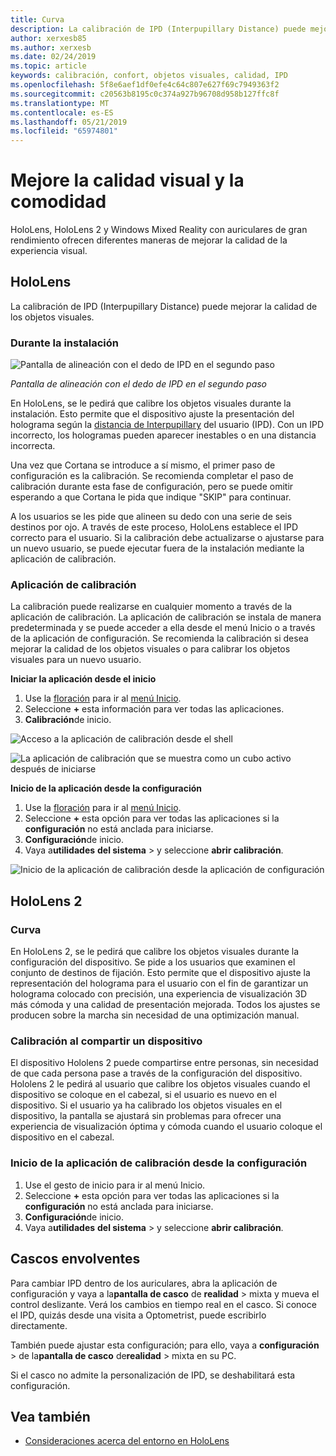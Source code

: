 ```yaml
---
title: Curva
description: La calibración de IPD (Interpupillary Distance) puede mejorar la calidad de los objetos visuales. Tanto HoloLens como Windows Mixed Reality con micrófonos que se incluyen en la realidad ofrecen maneras de personalizar IPD.
author: xerxesb85
ms.author: xerxesb
ms.date: 02/24/2019
ms.topic: article
keywords: calibración, confort, objetos visuales, calidad, IPD
ms.openlocfilehash: 5f8e6aef1df0efe4c64c807e627f69c7949363f2
ms.sourcegitcommit: c20563b8195c0c374a927b96708d958b127ffc8f
ms.translationtype: MT
ms.contentlocale: es-ES
ms.lasthandoff: 05/21/2019
ms.locfileid: "65974801"
---
```

# <a name="improve-visual-quality-and-comfort"></a>Mejore la calidad visual y la comodidad
HoloLens, HoloLens 2 y Windows Mixed Reality con auriculares de gran rendimiento ofrecen diferentes maneras de mejorar la calidad de la experiencia visual. 

## <a name="hololens"></a>HoloLens

La calibración de IPD (Interpupillary Distance) puede mejorar la calidad de los objetos visuales.

### <a name="during-setup"></a>Durante la instalación

![Pantalla de alineación con el dedo de IPD en el segundo paso](images/ipd-finger-alignment-300px.jpg)<br>

*Pantalla de alineación con el dedo de IPD en el segundo paso*

En HoloLens, se le pedirá que calibre los objetos visuales durante la instalación. Esto permite que el dispositivo ajuste la presentación del holograma según la [distancia de Interpupillary](https://en.wikipedia.org/wiki/Interpupillary_distance) del usuario (IPD). Con un IPD incorrecto, los hologramas pueden aparecer inestables o en una distancia incorrecta.

Una vez que Cortana se introduce a sí mismo, el primer paso de configuración es la calibración. Se recomienda completar el paso de calibración durante esta fase de configuración, pero se puede omitir esperando a que Cortana le pida que indique "SKIP" para continuar.

A los usuarios se les pide que alineen su dedo con una serie de seis destinos por ojo. A través de este proceso, HoloLens establece el IPD correcto para el usuario. Si la calibración debe actualizarse o ajustarse para un nuevo usuario, se puede ejecutar fuera de la instalación mediante la aplicación de calibración.

### <a name="calibration-app"></a>Aplicación de calibración

La calibración puede realizarse en cualquier momento a través de la aplicación de calibración. La aplicación de calibración se instala de manera predeterminada y se puede acceder a ella desde el menú Inicio o a través de la aplicación de configuración. Se recomienda la calibración si desea mejorar la calidad de los objetos visuales o para calibrar los objetos visuales para un nuevo usuario.

**Iniciar la aplicación desde el inicio**
1. Use la [floración](gestures.md#bloom) para ir al [menú Inicio](navigating-the-windows-mixed-reality-home.md#start-menu).
2. Seleccione **+** esta información para ver todas las aplicaciones.
3. **Calibración**de inicio.

![Acceso a la aplicación de calibración desde el shell](images/calibration-shell.png)

![La aplicación de calibración que se muestra como un cubo activo después de iniciarse](images/calibration-livecube-200px.png)

**Inicio de la aplicación desde la configuración**
1. Use la [floración](gestures.md#bloom) para ir al [menú Inicio](navigating-the-windows-mixed-reality-home.md#start-menu).
2. Seleccione **+** esta opción para ver todas las aplicaciones si la **configuración** no está anclada para iniciarse.
3. **Configuración**de inicio.
4. Vaya a**utilidades** **del sistema** > y seleccione **abrir calibración**.

![Inicio de la aplicación de calibración desde la aplicación de configuración](images/calibration-settings-500px.jpg)

## <a name="hololens-2"></a>HoloLens 2

### <a name="calibration"></a>Curva 

En HoloLens 2, se le pedirá que calibre los objetos visuales durante la configuración del dispositivo. Se pide a los usuarios que examinen el conjunto de destinos de fijación. Esto permite que el dispositivo ajuste la representación del holograma para el usuario con el fin de garantizar un holograma colocado con precisión, una experiencia de visualización 3D más cómoda y una calidad de presentación mejorada. Todos los ajustes se producen sobre la marcha sin necesidad de una optimización manual. 

### <a name="calibration-when-sharing-a-device"></a>Calibración al compartir un dispositivo 

El dispositivo Hololens 2 puede compartirse entre personas, sin necesidad de que cada persona pase a través de la configuración del dispositivo. Hololens 2 le pedirá al usuario que calibre los objetos visuales cuando el dispositivo se coloque en el cabezal, si el usuario es nuevo en el dispositivo. Si el usuario ya ha calibrado los objetos visuales en el dispositivo, la pantalla se ajustará sin problemas para ofrecer una experiencia de visualización óptima y cómoda cuando el usuario coloque el dispositivo en el cabezal.  

### <a name="launching-the-calibration-app-from-settings"></a>Inicio de la aplicación de calibración desde la configuración
1. Use el gesto de inicio para ir al menú Inicio.
2. Seleccione **+** esta opción para ver todas las aplicaciones si la **configuración** no está anclada para iniciarse.
3. **Configuración**de inicio.
4. Vaya a**utilidades** **del sistema** > y seleccione **abrir calibración**.

## <a name="immersive-headsets"></a>Cascos envolventes

Para cambiar IPD dentro de los auriculares, abra la aplicación de configuración y vaya a la**pantalla de casco** de **realidad** > mixta y mueva el control deslizante. Verá los cambios en tiempo real en el casco. Si conoce el IPD, quizás desde una visita a Optometrist, puede escribirlo directamente.

También puede ajustar esta configuración; para ello, vaya a **configuración** > de la**pantalla de casco** de**realidad** > mixta en su PC.

Si el casco no admite la personalización de IPD, se deshabilitará esta configuración.

## <a name="see-also"></a>Vea también
* [Consideraciones acerca del entorno en HoloLens](environment-considerations-for-hololens.md)
